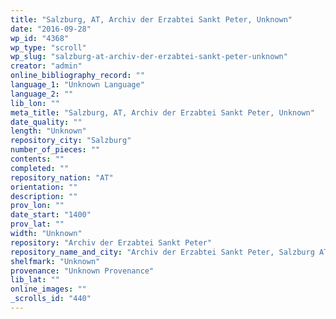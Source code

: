 ```yaml
---
title: "Salzburg, AT, Archiv der Erzabtei Sankt Peter, Unknown"
date: "2016-09-28"
wp_id: "4368"
wp_type: "scroll"
wp_slug: "salzburg-at-archiv-der-erzabtei-sankt-peter-unknown"
creator: "admin"
online_bibliography_record: ""
language_1: "Unknown Language"
language_2: ""
lib_lon: ""
meta_title: "Salzburg, AT, Archiv der Erzabtei Sankt Peter, Unknown"
date_quality: ""
length: "Unknown"
repository_city: "Salzburg"
number_of_pieces: ""
contents: ""
completed: ""
repository_nation: "AT"
orientation: ""
description: ""
prov_lon: ""
date_start: "1400"
prov_lat: ""
width: "Unknown"
repository: "Archiv der Erzabtei Sankt Peter"
repository_name_and_city: "Archiv der Erzabtei Sankt Peter, Salzburg AT"
shelfmark: "Unknown"
provenance: "Unknown Provenance"
lib_lat: ""
online_images: ""
_scrolls_id: "440"
---
```




